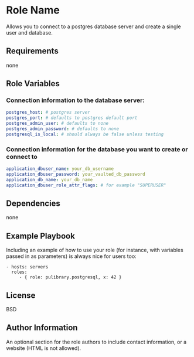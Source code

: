 Role Name
=========

Allows you to connect to a postgres database server and create a single user and database.

Requirements
------------

none

Role Variables
--------------

### Connection information to the database server: 

```yaml
postgres_host: # postgres server
postgres_port: # defaults to postgres default port
postgres_admin_user: # defaults to none
postgres_admin_password: # defaults to none
postgresql_is_local: # should always be false unless testing
```

### Connection information for the database you want to create or connect to

```yaml
application_dbuser_name: your_db_username
application_dbuser_password: your_vaulted_db_password
application_db_name: your_db_name
application_dbuser_role_attr_flags: # for example "SUPERUSER"
```
    
Dependencies
------------

none

Example Playbook
----------------

Including an example of how to use your role (for instance, with variables
passed in as parameters) is always nice for users too:

    - hosts: servers
      roles:
         - { role: pulibrary.postgresql, x: 42 }

License
-------

BSD

Author Information
------------------

An optional section for the role authors to include contact information, or a
website (HTML is not allowed).
